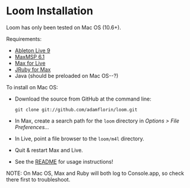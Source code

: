 # Loom Installation

Loom has only been tested on Mac OS (10.6+).

Requirements:

* [Ableton Live 9](http://www.ableton.com/live-8)
* [MaxMSP 6.1](http://cycling74.com/products/max/)
* [Max for Live](http://www.ableton.com/maxforlive)
* [JRuby for Max](https://github.com/adamjmurray/jruby_for_max)
* Java (should be preloaded on Mac OS--?)

To install on Mac OS:

* Download the source from GitHub at the command line:

    `git clone git://github.com/adamflorin/loom.git`
    
* In Max, create a search path for the `loom` directory in *Options > File Preferences...*
* In Live, point a file browser to the `loom/m4l` directory.
* Quit & restart Max and Live.
* See the [README](/adamflorin/loom) for usage instructions!

NOTE: On Mac OS, Max and Ruby will both log to Console.app, so check there first to troubleshoot.
